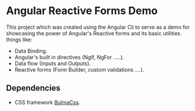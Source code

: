 # Angular Reactive Forms Demo
This project which was created using the Angular Cli to serve as a demo for showcasing the power of Angular's Reactive forms and its basic utilities.
things like:
* Data Binding.
* Angular's built in directives (NgIf, NgFor .....).
* Data flow (Inputs and Outputs).
* Reactive forms (Form Builder, custom validations ....).

## Dependencies 
* CSS framework [BulmaCss](www.bulma.io). 